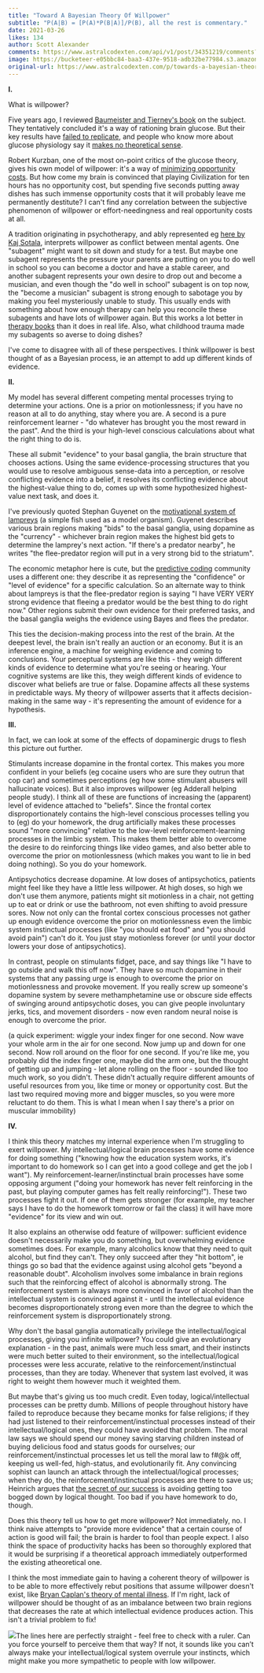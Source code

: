 ```yaml
---
title: "Toward A Bayesian Theory Of Willpower"
subtitle: "P(A|B) = [P(A)*P(B|A)]/P(B), all the rest is commentary."
date: 2021-03-26
likes: 134
author: Scott Alexander
comments: https://www.astralcodexten.com/api/v1/post/34351219/comments?&all_comments=true
image: https://bucketeer-e05bbc84-baa3-437e-9518-adb32be77984.s3.amazonaws.com/public/images/7fae5227-235b-4da9-b67f-cf2b536d850a_650x437.jpeg
original-url: https://www.astralcodexten.com/p/towards-a-bayesian-theory-of-willpower
---
```

**I.**

What is willpower?

Five years ago, I reviewed [Baumeister and Tierney's book](https://slatestarcodex.com/2015/03/12/book-review-willpower/) on the subject. They tentatively concluded it's a way of rationing brain glucose. But their key results have [failed to replicate](https://www.discovermagazine.com/mind/the-end-of-ego-depletion-theory), and people who know more about glucose physiology say it [makes no theoretical sense](http://www.robkurzban.com/blog/2014/1/16/no-sugar-coating-problems-for-the-glucose-model).

Robert Kurzban, one of the most on-point critics of the glucose theory, gives his own model of willpower: it's a way of [minimizing opportunity costs](https://repository.upenn.edu/cgi/viewcontent.cgi?referer=https://duckduckgo.com/&httpsredir=1&article=1020&context=psychology_papers). But how come my brain is convinced that playing Civilization for ten hours has no opportunity cost, but spending five seconds putting away dishes has such immense opportunity costs that it will probably leave me permanently destitute? I can't find any correlation between the subjective phenomenon of willpower or effort-needingness and real opportunity costs at all.

A tradition originating in psychotherapy, and ably represented eg [here by Kaj Sotala](https://www.lesswrong.com/s/ZbmRyDN8TCpBTZSip/p/M4w2rdYgCKctbADMn), interprets willpower as conflict between mental agents. One "subagent" might want to sit down and study for a test. But maybe one subagent represents the pressure your parents are putting on you to do well in school so you can become a doctor and have a stable career, and another subagent represents your own desire to drop out and become a musician, and even though the "do well in school" subagent is on top now, the "become a musician" subagent is strong enough to sabotage you by making you feel mysteriously unable to study. This usually ends with something about how enough therapy can help you reconcile these subagents and have lots of willpower again. But this works a lot better in [therapy books](https://slatestarcodex.com/2019/11/20/book-review-all-therapy-books/) than it does in real life. Also, what childhood trauma made my subagents so averse to doing dishes?

I've come to disagree with all of these perspectives. I think willpower is best thought of as a Bayesian process, ie an attempt to add up different kinds of evidence.

**II.**

My model has several different competing mental processes trying to determine your actions. One is a prior on motionlessness; if you have no reason at all to do anything, stay where you are. A second is a pure reinforcement learner - "do whatever has brought you the most reward in the past". And the third is your high-level conscious calculations about what the right thing to do is.

These all submit "evidence" to your basal ganglia, the brain structure that chooses actions. Using the same evidence-processing structures that you would use to resolve ambiguous sense-data into a perception, or resolve conflicting evidence into a belief, it resolves its conflicting evidence about the highest-value thing to do, comes up with some hypothesized highest-value next task, and does it.

I've previously quoted Stephan Guyenet on the [motivational system of lampreys](https://slatestarcodex.com/2018/02/07/guyenet-on-motivation/) (a simple fish used as a model organism). Guyenet describes various brain regions making "bids" to the basal ganglia, using dopamine as the "currency" - whichever brain region makes the highest bid gets to determine the lamprey's next action. "If there's a predator nearby", he writes "the flee-predator region will put in a very strong bid to the striatum".

The economic metaphor here is cute, but the [predictive coding](https://slatestarcodex.com/2017/09/05/book-review-surfing-uncertainty/) community uses a different one: they describe it as representing the "confidence" or "level of evidence" for a specific calculation. So an alternate way to think about lampreys is that the flee-predator region is saying "I have VERY VERY strong evidence that fleeing a predator would be the best thing to do right now." Other regions submit their own evidence for their preferred tasks, and the basal ganglia weighs the evidence using Bayes and flees the predator.

This ties the decision-making process into the rest of the brain. At the deepest level, the brain isn't really an auction or an economy. But it is an inference engine, a machine for weighing evidence and coming to conclusions. Your perceptual systems are like this - they weigh different kinds of evidence to determine what you're seeing or hearing. Your cognitive systems are like this, they weigh different kinds of evidence to discover what beliefs are true or false. Dopamine affects all these systems in predictable ways. My theory of willpower asserts that it affects decision-making in the same way - it's representing the amount of evidence for a hypothesis.

**III.**

In fact, we can look at some of the effects of dopaminergic drugs to flesh this picture out further.

Stimulants increase dopamine in the frontal cortex. This makes you more confident in your beliefs (eg cocaine users who are sure they outrun that cop car) and sometimes perceptions (eg how some stimulant abusers will hallucinate voices). But it also improves willpower (eg Adderall helping people study). I think all of these are functions of increasing the (apparent) level of evidence attached to "beliefs". Since the frontal cortex disproportionately contains the high-level conscious processes telling you to (eg) do your homework, the drug artificially makes these processes sound "more convincing" relative to the low-level reinforcement-learning processes in the limbic system. This makes them better able to overcome the desire to do reinforcing things like video games, and also better able to overcome the prior on motionlessness (which makes you want to lie in bed doing nothing). So you do your homework.

Antipsychotics decrease dopamine. At low doses of antipsychotics, patients might feel like they have a little less willpower. At high doses, so high we don't use them anymore, patients might sit motionless in a chair, not getting up to eat or drink or use the bathroom, not even shifting to avoid pressure sores. Now not only can the frontal cortex conscious processes not gather up enough evidence overcome the prior on motionlessness even the limbic system instinctual processes (like "you should eat food" and "you should avoid pain") can't do it. You just stay motionless forever (or until your doctor lowers your dose of antipsychotics).

In contrast, people on stimulants fidget, pace, and say things like "I have to go outside and walk this off now". They have so much dopamine in their systems that any passing urge is enough to overcome the prior on motionlessness and provoke movement. If you really screw up someone's dopamine system by severe methamphetamine use or obscure side effects of swinging around antipsychotic doses, you can give people involuntary jerks, tics, and movement disorders - now even random neural noise is enough to overcome the prior.

(a quick experiment: wiggle your index finger for one second. Now wave your whole arm in the air for one second. Now jump up and down for one second. Now roll around on the floor for one second. If you're like me, you probably did the index finger one, maybe did the arm one, but the thought of getting up and jumping - let alone rolling on the floor - sounded like too much work, so you didn't. These didn't actually require different amounts of useful resources from you, like time or money or opportunity cost. But the last two required moving more and bigger muscles, so you were more reluctant to do them. This is what I mean when I say there's a prior on muscular immobility)

**IV.**

I think this theory matches my internal experience when I'm struggling to exert willpower. My intellectual/logical brain processes have some evidence for doing something ("knowing how the education system works, it's important to do homework so I can get into a good college and get the job I want"). My reinforcement-learner/instinctual brain processes have some opposing argument ("doing your homework has never felt reinforcing in the past, but playing computer games has felt really reinforcing!"). These two processes fight it out. If one of them gets stronger (for example, my teacher says I have to do the homework tomorrow or fail the class) it will have more "evidence" for its view and win out. 

It also explains an otherwise odd feature of willpower: sufficient evidence doesn't necessarily make you do something, but overwhelming evidence sometimes does. For example, many alcoholics know that they need to quit alcohol, but find they can't. They only succeed after they "hit bottom", ie things go so bad that the evidence against using alcohol gets "beyond a reasonable doubt". Alcoholism involves some imbalance in brain regions such that the reinforcing effect of alcohol is abnormally strong. The reinforcement system is always more convinced in favor of alcohol than the intellectual system is convinced against it - until the intellectual evidence becomes disproportionately strong even more than the degree to which the reinforcement system is disproportionately strong.

Why don't the basal ganglia automatically privilege the intellectual/logical processes, giving you infinite willpower? You could give an evolutionary explanation - in the past, animals were much less smart, and their instincts were much better suited to their environment, so the intellectual/logical processes were less accurate, relative to the reinforcement/instinctual processes, than they are today. Whenever that system last evolved, it was right to weight them however much it weighted them.

But maybe that's giving us too much credit. Even today, logical/intellectual processes can be pretty dumb. Millions of people throughout history have failed to reproduce because they became monks for false religions; if they had just listened to their reinforcement/instinctual processes instead of their intellectual/logical ones, they could have avoided that problem. The moral law says we should spend our money saving starving children instead of buying delicious food and status goods for ourselves; our reinforcement/instinctual processes let us tell the moral law to f#@k off, keeping us well-fed, high-status, and evolutionarily fit. Any convincing sophist can launch an attack through the intellectual/logical processes; when they do, the reinforcement/instinctual processes are there to save us; Heinrich argues that [the secret of our success](https://slatestarcodex.com/2019/06/04/book-review-the-secret-of-our-success/) is avoiding getting too bogged down by logical thought. Too bad if you have homework to do, though.

Does this theory tell us how to get more willpower? Not immediately, no. I think naive attempts to "provide more evidence" that a certain course of action is good will fail; the brain is harder to fool than people expect. I also think the space of productivity hacks has been so thoroughly explored that it would be surprising if a theoretical approach immediately outperformed the existing atheoretical one. 

I think the most immediate gain to having a coherent theory of willpower is to be able to more effectively rebut positions that assume willpower doesn't exist, like [Bryan Caplan's theory of mental illness](https://slatestarcodex.com/2020/01/15/contra-contra-contra-caplan-on-psych/). If I'm right, lack of willpower should be thought of as an imbalance between two brain regions that decreases the rate at which intellectual evidence produces action. This isn't a trivial problem to fix!

[![](https://substackcdn.com/image/fetch/w_1456,c_limit,f_auto,q_auto:good,fl_progressive:steep/https%3A%2F%2Fbucketeer-e05bbc84-baa3-437e-9518-adb32be77984.s3.amazonaws.com%2Fpublic%2Fimages%2Fe6fd86d3-dddd-43d0-a840-eeb8f2fcf514_600x376.png)](https://substackcdn.com/image/fetch/f_auto,q_auto:good,fl_progressive:steep/https%3A%2F%2Fbucketeer-e05bbc84-baa3-437e-9518-adb32be77984.s3.amazonaws.com%2Fpublic%2Fimages%2Fe6fd86d3-dddd-43d0-a840-eeb8f2fcf514_600x376.png)The lines here are perfectly straight - feel free to check with a ruler. Can you force yourself to perceive them that way? If not, it sounds like you can’t always make your intellectual/logical system overrule your instincts, which might make you more sympathetic to people with low willpower.
